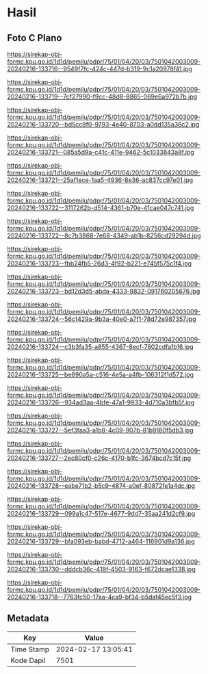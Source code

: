 # Hasil

## Foto C Plano

https://sirekap-obj-formc.kpu.go.id/1d1d/pemilu/pdpr/75/01/04/20/03/7501042003009-20240216-133716--9549f7fc-424c-447d-b319-9c1a20978f41.jpg

https://sirekap-obj-formc.kpu.go.id/1d1d/pemilu/pdpr/75/01/04/20/03/7501042003009-20240216-133719--7cf27990-f9cc-48d8-8865-069e6a972b7b.jpg

https://sirekap-obj-formc.kpu.go.id/1d1d/pemilu/pdpr/75/01/04/20/03/7501042003009-20240216-133720--bd5cc8f0-9793-4e40-8703-a0dd135a36c2.jpg

https://sirekap-obj-formc.kpu.go.id/1d1d/pemilu/pdpr/75/01/04/20/03/7501042003009-20240216-133721--085a5d9a-c41c-411e-9462-5c1033843a8f.jpg

https://sirekap-obj-formc.kpu.go.id/1d1d/pemilu/pdpr/75/01/04/20/03/7501042003009-20240216-133721--25af1ece-1aa5-4936-8e36-ac837cc97e01.jpg

https://sirekap-obj-formc.kpu.go.id/1d1d/pemilu/pdpr/75/01/04/20/03/7501042003009-20240216-133722--3117262b-d514-4361-b70e-41cae047c741.jpg

https://sirekap-obj-formc.kpu.go.id/1d1d/pemilu/pdpr/75/01/04/20/03/7501042003009-20240216-133722--8c7b3868-7e68-4349-ab1b-8256cd29294d.jpg

https://sirekap-obj-formc.kpu.go.id/1d1d/pemilu/pdpr/75/01/04/20/03/7501042003009-20240216-133723--fbb24fb5-26d3-4f92-b221-e745f575c1f4.jpg

https://sirekap-obj-formc.kpu.go.id/1d1d/pemilu/pdpr/75/01/04/20/03/7501042003009-20240216-133723--bd12d3d5-abda-4333-8832-091760205676.jpg

https://sirekap-obj-formc.kpu.go.id/1d1d/pemilu/pdpr/75/01/04/20/03/7501042003009-20240216-133724--56c1429a-9b3a-40e0-a7f1-78d72e987357.jpg

https://sirekap-obj-formc.kpu.go.id/1d1d/pemilu/pdpr/75/01/04/20/03/7501042003009-20240216-133724--c3b3fa35-a855-4367-8ecf-7802cdfa1b16.jpg

https://sirekap-obj-formc.kpu.go.id/1d1d/pemilu/pdpr/75/01/04/20/03/7501042003009-20240216-133725--be690a5a-c516-4e5a-a4fb-106312f1d572.jpg

https://sirekap-obj-formc.kpu.go.id/1d1d/pemilu/pdpr/75/01/04/20/03/7501042003009-20240216-133726--934ad3aa-4bfe-47a1-9933-4d710a3bfb5f.jpg

https://sirekap-obj-formc.kpu.go.id/1d1d/pemilu/pdpr/75/01/04/20/03/7501042003009-20240216-133727--5ef3faa3-a1b8-4c09-907b-81b9180f5db3.jpg

https://sirekap-obj-formc.kpu.go.id/1d1d/pemilu/pdpr/75/01/04/20/03/7501042003009-20240216-133727--2ec80cf0-c26c-4170-b1fc-3674bcd7c15f.jpg

https://sirekap-obj-formc.kpu.go.id/1d1d/pemilu/pdpr/75/01/04/20/03/7501042003009-20240216-133728--eabe71b2-b5c9-4874-a0ef-80872fe1a4dc.jpg

https://sirekap-obj-formc.kpu.go.id/1d1d/pemilu/pdpr/75/01/04/20/03/7501042003009-20240216-133729--099a1c47-517e-4677-9dd7-35aa241d2cf9.jpg

https://sirekap-obj-formc.kpu.go.id/1d1d/pemilu/pdpr/75/01/04/20/03/7501042003009-20240216-133729--bfa093eb-babd-4712-a464-116901d9a136.jpg

https://sirekap-obj-formc.kpu.go.id/1d1d/pemilu/pdpr/75/01/04/20/03/7501042003009-20240216-133730--dddcb36c-418f-4503-9163-f672dcae1338.jpg

https://sirekap-obj-formc.kpu.go.id/1d1d/pemilu/pdpr/75/01/04/20/03/7501042003009-20240216-133718--7763fc50-17aa-4ca9-bf34-b5daf45ec5f3.jpg


## Metadata

| Key        | Value               |
| ---------- | ------------------- |
| Time Stamp | 2024-02-17 13:05:41 |
| Kode Dapil | 7501                |



